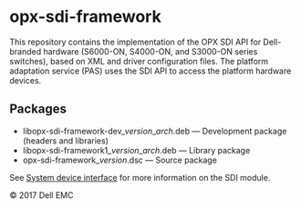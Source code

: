 # opx-sdi-framework
This repository contains the implementation of the OPX SDI API for Dell-branded hardware (S6000-ON, S4000-ON, and S3000-ON series switches), based on XML and driver configuration files. The platform adaptation service (PAS) uses the SDI API to access the platform hardware devices.  
  
## Packages
- libopx-sdi-framework-dev\_*version*\_*arch*.deb — Development package (headers and libraries)
- libopx-sdi-framework1\_*version*\_*arch*.deb — Library package
- opx-sdi-framework\_*version*.dsc — Source package  
  
See [System device interface](https://github.com/open-switch/opx-docs/wiki/System-device-interface) for more information on the SDI module. 
  
© 2017 Dell EMC
